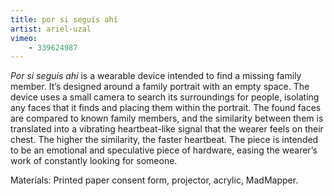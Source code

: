 ```yaml
---
title: por si seguís ahí
artist: ariel-uzal
vimeo:
    - 339624987
---
```

*Por si seguís ahí* is a wearable device intended to find a missing family member. It’s designed around a family portrait with an empty space. The device uses a small camera to search its surroundings for people, isolating any faces that it finds and placing them within the portrait. The found faces are compared to known family members, and the similarity between them is translated into a vibrating heartbeat-like signal that the wearer feels on their chest. The higher the similarity, the faster heartbeat. The piece is intended to be an emotional and speculative piece of hardware, easing the wearer’s work of constantly looking for someone.

Materials: Printed paper consent form, projector, acrylic, MadMapper.